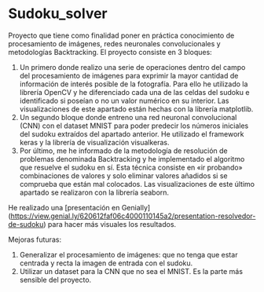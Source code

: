 # Sudoku_solver

Proyecto que tiene como finalidad poner en práctica conocimiento de procesamiento de imágenes, redes neuronales convolucionales y metodologías Backtracking. El proyecto consiste en 3 bloques:

1. Un primero donde realizo una serie de operaciones dentro del campo del procesamiento de imágenes para exprimir la mayor cantidad de información de interés posible de la fotografía. Para ello he utilizado la librería OpenCV y he diferenciado cada una de las celdas del sudoku e identificado si poseían o no un valor numérico en su interior. Las visualizaciones de este apartado están hechas con la librería matplotlib.
2. Un segundo bloque donde entreno una red neuronal convolucional (CNN) con el dataset MNIST para poder predecir los números iniciales del sudoku extraídos del apartado anterior. He utilizado el framework keras y la librería de visualización visualkeras.
3. Por último, me he informado de la metodología de resolución de problemas denominada Backtracking y he implementado el algoritmo que resuelve el sudoku en sí. Esta técnica consiste en «ir probando» combinaciones de valores y solo eliminar valores añadidos si se comprueba que están mal colocados. Las visualizaciones de este último apartado se realizaron con la librería seaborn.

He realizado una [presentación en Genially] (https://view.genial.ly/620612faf06c4000110145a2/presentation-resolvedor-de-sudoku) para hacer más visuales los resultados.

Mejoras futuras:

1. Generalizar el procesamiento de imágenes: que no tenga que estar centrada y recta la imagen de entrada con el sudoku.
2. Utilizar un dataset para la CNN que no sea el MNIST. Es la parte más sensible del proyecto.
